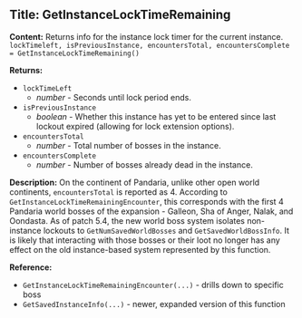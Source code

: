 ## Title: GetInstanceLockTimeRemaining

**Content:**
Returns info for the instance lock timer for the current instance.
`lockTimeleft, isPreviousInstance, encountersTotal, encountersComplete = GetInstanceLockTimeRemaining()`

**Returns:**
- `lockTimeLeft`
  - *number* - Seconds until lock period ends.
- `isPreviousInstance`
  - *boolean* - Whether this instance has yet to be entered since last lockout expired (allowing for lock extension options).
- `encountersTotal`
  - *number* - Total number of bosses in the instance.
- `encountersComplete`
  - *number* - Number of bosses already dead in the instance.

**Description:**
On the continent of Pandaria, unlike other open world continents, `encountersTotal` is reported as 4. According to `GetInstanceLockTimeRemainingEncounter`, this corresponds with the first 4 Pandaria world bosses of the expansion - Galleon, Sha of Anger, Nalak, and Oondasta.
As of patch 5.4, the new world boss system isolates non-instance lockouts to `GetNumSavedWorldBosses` and `GetSavedWorldBossInfo`. It is likely that interacting with those bosses or their loot no longer has any effect on the old instance-based system represented by this function.

**Reference:**
- `GetInstanceLockTimeRemainingEncounter(...)` - drills down to specific boss
- `GetSavedInstanceInfo(...)` - newer, expanded version of this function